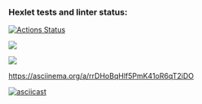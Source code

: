 ### Hexlet tests and linter status:
[![Actions Status](https://github.com/Roma1731/frontend-project-46/workflows/hexlet-check/badge.svg)](https://github.com/Roma1731/frontend-project-46/actions)

<a href="https://codeclimate.com/github/Roma1731/frontend-project-46/maintainability"><img src="https://api.codeclimate.com/v1/badges/355c69064299d055c57c/maintainability" /></a>

<a href="https://codeclimate.com/github/Roma1731/frontend-project-46/test_coverage"><img src="https://api.codeclimate.com/v1/badges/355c69064299d055c57c/test_coverage" /></a>

https://asciinema.org/a/rrDHoBqHlf5PmK41oR6qT2iDO

[![asciicast](https://asciinema.org/a/Zp39gOZrz2zQF4mvvmCw92meN.svg)](https://asciinema.org/a/Zp39gOZrz2zQF4mvvmCw92meN)